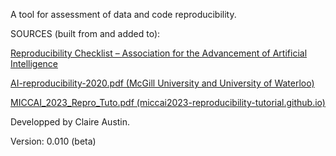 A tool for assessment of data and code reproducibility.

SOURCES (built from and added to): 

[Reproducibility Checklist – Association for the Advancement of Artificial Intelligence](https://aaai.org/conference/aaai/aaai-23/reproducibility-checklist/)

[AI-reproducibility-2020.pdf (McGill University and University of Waterloo)](https://cs.uwaterloo.ca/~brecht/courses/Perf-Eval-Shared/readings/f20/AI-reproducibility-2020.pdf)

[MICCAI_2023_Repro_Tuto.pdf (miccai2023-reproducibility-tutorial.github.io)](https://miccai2023-reproducibility-tutorial.github.io/materials/2023.10.08_MICCAI_2023_Repro_Tuto.pdf)

Developped by Claire Austin.

Version: 0.010 (beta)
